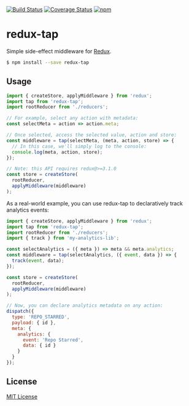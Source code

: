 [![Build Status](https://img.shields.io/travis/markdalgleish/redux-tap/master.svg?style=flat-square)](http://travis-ci.org/markdalgleish/redux-tap) [![Coverage Status](https://img.shields.io/coveralls/markdalgleish/redux-tap/master.svg?style=flat-square)](https://coveralls.io/r/markdalgleish/redux-tap) [![npm](https://img.shields.io/npm/v/redux-tap.svg?style=flat-square)](https://www.npmjs.com/package/redux-tap)

# redux-tap

Simple side-effect middleware for [Redux](https://github.com/reactjs/redux).

```bash
$ npm install --save redux-tap
```

## Usage

```js
import { createStore, applyMiddleware } from 'redux';
import tap from 'redux-tap';
import rootReducer from './reducers';

// For example, select any action with metadata:
const selectMeta = action => action.meta;

// Once selected, access the selected value, action and store:
const middleware = tap(selectMeta, (meta, action, store) => {
  // In this case, we'll simply log to the console:
  console.log(meta, action, store);
});

// Note: this API requires redux@>=3.1.0
const store = createStore(
  rootReducer,
  applyMiddleware(middleware)
);
```

As a real-world example, you can use redux-tap to declaratively track analytics events:

```js
import { createStore, applyMiddleware } from 'redux';
import tap from 'redux-tap';
import rootReducer from './reducers';
import { track } from 'my-analytics-lib';

const selectAnalytics = ({ meta }) => meta && meta.analytics;
const middleware = tap(selectAnalytics, ({ event, data }) => {
  track(event, data);
});

const store = createStore(
  rootReducer,
  applyMiddleware(middleware)
);

// Now, you can declare analytics metadata on any action:
dispatch({
  type: 'REPO_STARRED',
  payload: { id },
  meta: {
    analytics: {
      event: 'Repo Starred',
      data: { id }
    }
  }
});
```

## License

[MIT License](http://markdalgleish.mit-license.org/)
